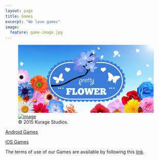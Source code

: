 ```yaml
---
layout: page
title: Games
excerpt: "We love games"
image:
  feature: game-image.jpg
---
```


<figure class="half">
	<a href="/games/pretty-flower"><img src="/images/pretty-flower/thumbnail.jpg" alt="image"></a>
	<a href="/games/invaders"><img src="http://placehold.it/600x300.jpg" alt="image"></a>
	<figcaption>© 2015 Kurage Studios.</figcaption>
</figure>

[Android Games](https://play.google.com/store/search?q=pub:Aurelien+Drouet)

[iOS Games](https://itunes.apple.com/us/artist/aurelien-drouet/id959966565)

The terms of use of our Games are available by following this [link](/games/terms).
